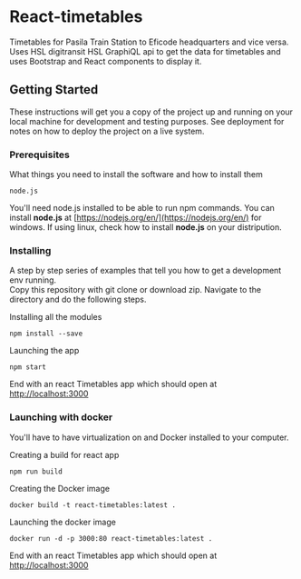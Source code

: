 
# React-timetables

Timetables for Pasila Train Station to Eficode headquarters and vice versa.</br>
Uses HSL digitransit HSL GraphiQL api to get the data for timetables and uses Bootstrap
and React components to display it.

## Getting Started

These instructions will get you a copy of the project up and running on your local machine for development and testing purposes. See deployment for notes on how to deploy the project on a live system.</br>

### Prerequisites

What things you need to install the software and how to install them

```
node.js
```
You'll need node.js installed to be able to run npm commands. You can install **node.js** at [https://nodejs.org/en/](https://nodejs.org/en/) for windows. If using linux, check how to install **node.js** on your distripution.

### Installing

A step by step series of examples that tell you how to get a development env running.</br>
Copy this repository with git clone or download zip. Navigate to the directory and do the following steps.</br>

Installing all the modules

```
npm install --save
```

Launching the app

```
npm start
```

End with an react Timetables app which should open at [http://localhost:3000](http://localhost:3000)

### Launching with docker

You'll have to have virtualization on and Docker installed to your computer.</br>

Creating a build for react app

```
npm run build
```
Creating the Docker image

```
docker build -t react-timetables:latest .
```

Launching the docker image

```
docker run -d -p 3000:80 react-timetables:latest .
```

End with an react Timetables app which should open at [http://localhost:3000](http://localhost:3000)